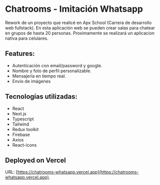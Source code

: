 # Chatrooms - Imitación Whatsapp
Rework de un proyecto que realicé en Apx School (Carrera de desarrollo web fullstack). En esta aplicación web se pueden crear salas para chatear en grupos de hasta 20 personas. Proximamente se realizará un aplicacion nativa para celulares.
## Features:
- Autenticación con email/password y google.
- Nombre y foto de perfil personalizable.
- Mensajería en tiempo real.
- Envío de imágenes

## Tecnologías utilizadas:
- React
- Next.js
- Typescript
- Tailwind
- Redux toolkit
- Firebase
- Axios
- React-icons

## Deployed on Vercel
URL: [https://chatrooms-whatsapp.vercel.app](https://chatrooms-whatsapp.vercel.app).
